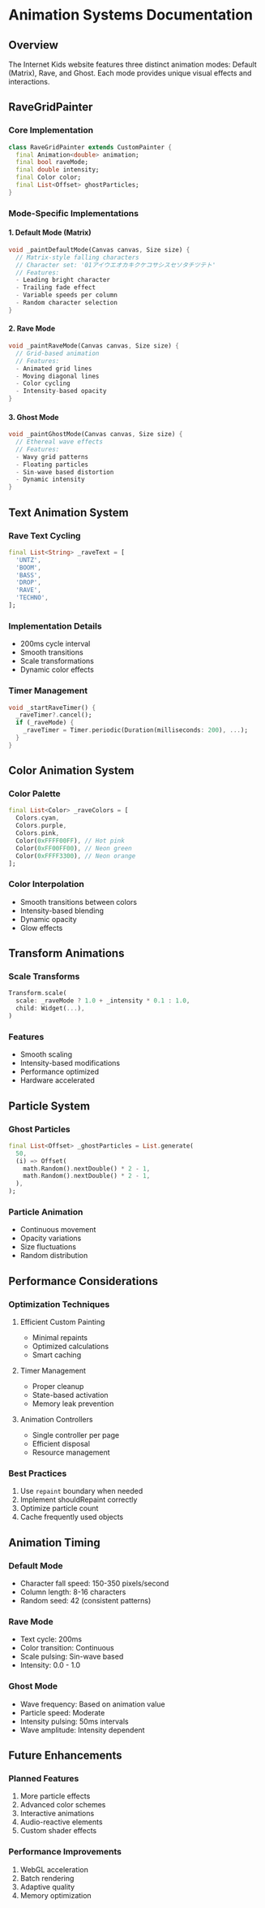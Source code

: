 # Animation Systems Documentation

## Overview
The Internet Kids website features three distinct animation modes: Default (Matrix), Rave, and Ghost. Each mode provides unique visual effects and interactions.

## RaveGridPainter

### Core Implementation
```dart
class RaveGridPainter extends CustomPainter {
  final Animation<double> animation;
  final bool raveMode;
  final double intensity;
  final Color color;
  final List<Offset> ghostParticles;
}
```

### Mode-Specific Implementations

#### 1. Default Mode (Matrix)
```dart
void _paintDefaultMode(Canvas canvas, Size size) {
  // Matrix-style falling characters
  // Character set: '01アイウエオカキクケコサシスセソタチツテト'
  // Features:
  - Leading bright character
  - Trailing fade effect
  - Variable speeds per column
  - Random character selection
}
```

#### 2. Rave Mode
```dart
void _paintRaveMode(Canvas canvas, Size size) {
  // Grid-based animation
  // Features:
  - Animated grid lines
  - Moving diagonal lines
  - Color cycling
  - Intensity-based opacity
}
```

#### 3. Ghost Mode
```dart
void _paintGhostMode(Canvas canvas, Size size) {
  // Ethereal wave effects
  // Features:
  - Wavy grid patterns
  - Floating particles
  - Sin-wave based distortion
  - Dynamic intensity
}
```

## Text Animation System

### Rave Text Cycling
```dart
final List<String> _raveText = [
  'UNTZ',
  'BOOM',
  'BASS',
  'DROP',
  'RAVE',
  'TECHNO',
];
```

### Implementation Details
- 200ms cycle interval
- Smooth transitions
- Scale transformations
- Dynamic color effects

### Timer Management
```dart
void _startRaveTimer() {
  _raveTimer?.cancel();
  if (_raveMode) {
    _raveTimer = Timer.periodic(Duration(milliseconds: 200), ...);
  }
}
```

## Color Animation System

### Color Palette
```dart
final List<Color> _raveColors = [
  Colors.cyan,
  Colors.purple,
  Colors.pink,
  Color(0xFFFF00FF), // Hot pink
  Color(0xFF00FF00), // Neon green
  Color(0xFFFF3300), // Neon orange
];
```

### Color Interpolation
- Smooth transitions between colors
- Intensity-based blending
- Dynamic opacity
- Glow effects

## Transform Animations

### Scale Transforms
```dart
Transform.scale(
  scale: _raveMode ? 1.0 + _intensity * 0.1 : 1.0,
  child: Widget(...),
)
```

### Features
- Smooth scaling
- Intensity-based modifications
- Performance optimized
- Hardware accelerated

## Particle System

### Ghost Particles
```dart
final List<Offset> _ghostParticles = List.generate(
  50,
  (i) => Offset(
    math.Random().nextDouble() * 2 - 1,
    math.Random().nextDouble() * 2 - 1,
  ),
);
```

### Particle Animation
- Continuous movement
- Opacity variations
- Size fluctuations
- Random distribution

## Performance Considerations

### Optimization Techniques
1. Efficient Custom Painting
   - Minimal repaints
   - Optimized calculations
   - Smart caching

2. Timer Management
   - Proper cleanup
   - State-based activation
   - Memory leak prevention

3. Animation Controllers
   - Single controller per page
   - Efficient disposal
   - Resource management

### Best Practices
1. Use `repaint` boundary when needed
2. Implement shouldRepaint correctly
3. Optimize particle count
4. Cache frequently used objects

## Animation Timing

### Default Mode
- Character fall speed: 150-350 pixels/second
- Column length: 8-16 characters
- Random seed: 42 (consistent patterns)

### Rave Mode
- Text cycle: 200ms
- Color transition: Continuous
- Scale pulsing: Sin-wave based
- Intensity: 0.0 - 1.0

### Ghost Mode
- Wave frequency: Based on animation value
- Particle speed: Moderate
- Intensity pulsing: 50ms intervals
- Wave amplitude: Intensity dependent

## Future Enhancements

### Planned Features
1. More particle effects
2. Advanced color schemes
3. Interactive animations
4. Audio-reactive elements
5. Custom shader effects

### Performance Improvements
1. WebGL acceleration
2. Batch rendering
3. Adaptive quality
4. Memory optimization 